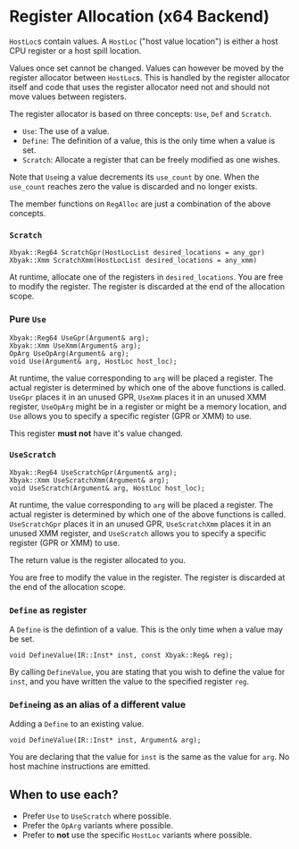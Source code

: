 # Register Allocation (x64 Backend)

`HostLoc`s contain values. A `HostLoc` ("host value location") is either a host CPU register or a host spill location.

Values once set cannot be changed. Values can however be moved by the register allocator between `HostLoc`s. This is
handled by the register allocator itself and code that uses the register allocator need not and should not move values
between registers.

The register allocator is based on three concepts: `Use`, `Def` and `Scratch`.

* `Use`: The use of a value.
* `Define`: The definition of a value, this is the only time when a value is set.
* `Scratch`: Allocate a register that can be freely modified as one wishes.

Note that `Use`ing a value decrements its `use_count` by one. When the `use_count` reaches zero the value is discarded and no longer exists.

The member functions on `RegAlloc` are just a combination of the above concepts.

### `Scratch`

    Xbyak::Reg64 ScratchGpr(HostLocList desired_locations = any_gpr)
    Xbyak::Xmm ScratchXmm(HostLocList desired_locations = any_xmm)

At runtime, allocate one of the registers in `desired_locations`. You are free to modify the register. The register is discarded at the end of the allocation scope.

### Pure `Use`

    Xbyak::Reg64 UseGpr(Argument& arg);
    Xbyak::Xmm UseXmm(Argument& arg);
    OpArg UseOpArg(Argument& arg);
    void Use(Argument& arg, HostLoc host_loc);

At runtime, the value corresponding to `arg` will be placed a register. The actual register is determined by
which one of the above functions is called. `UseGpr` places it in an unused GPR, `UseXmm` places it
in an unused XMM register, `UseOpArg` might be in a register or might be a memory location, and `Use` allows
you to specify a specific register (GPR or XMM) to use.

This register **must not** have it's value changed.

### `UseScratch`

    Xbyak::Reg64 UseScratchGpr(Argument& arg);
    Xbyak::Xmm UseScratchXmm(Argument& arg);
    void UseScratch(Argument& arg, HostLoc host_loc);

At runtime, the value corresponding to `arg` will be placed a register. The actual register is determined by
which one of the above functions is called. `UseScratchGpr` places it in an unused GPR, `UseScratchXmm` places it
in an unused XMM register, and `UseScratch` allows you to specify a specific register (GPR or XMM) to use.

The return value is the register allocated to you.

You are free to modify the value in the register. The register is discarded at the end of the allocation scope.

### `Define` as register

A `Define` is the defintion of a value. This is the only time when a value may be set.

    void DefineValue(IR::Inst* inst, const Xbyak::Reg& reg);

By calling `DefineValue`, you are stating that you wish to define the value for `inst`, and you have written the
value to the specified register `reg`.

### `Define`ing as an alias of a different value

Adding a `Define` to an existing value.

    void DefineValue(IR::Inst* inst, Argument& arg);

You are declaring that the value for `inst` is the same as the value for `arg`. No host machine instructions are
emitted.

## When to use each?

* Prefer `Use` to `UseScratch` where possible.
* Prefer the `OpArg` variants where possible.
* Prefer to **not** use the specific `HostLoc` variants where possible.
